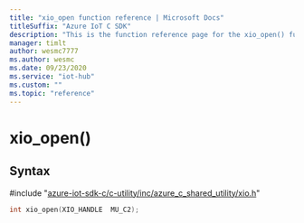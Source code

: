 ```yaml
---                             
title: "xio_open function reference | Microsoft Docs" 
titleSuffix: "Azure IoT C SDK"            
description: "This is the function reference page for the xio_open() function in the Azure IoT C SDK. This SDK is used with Azure IoT Hub and Azure IoT Hub Device Provisioning Service"            
manager: timlt                 
author: wesmc7777              
ms.author: wesmc               
ms.date: 09/23/2020                    
ms.service: "iot-hub"             
ms.custom: ""                
ms.topic: "reference"        
---                            
```


# xio_open()

## Syntax

\#include "[azure-iot-sdk-c/c-utility/inc/azure_c_shared_utility/xio.h](../xio-h.md)"  
```C
int xio_open(XIO_HANDLE  MU_C2);
```

